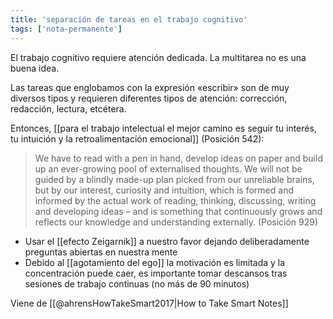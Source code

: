 ```yaml
---
title: 'separación de tareas en el trabajo cognitivo'
tags: ['nota-permanente']
---
```


El trabajo cognitivo requiere atención dedicada. La multitarea no es una buena idea.

Las tareas que englobamos con la expresión «escribir» son de muy diversos tipos y requieren diferentes tipos de atención: corrección, redacción, lectura, etcétera.

Entonces, [[para el trabajo intelectual el mejor camino es seguir tu interés, tu intuición y la retroalimentación emocional]] (Posición 542):

> We have to read with a pen in hand, develop ideas on paper and build up an ever-growing pool of externalised thoughts. We will not be guided by a blindly made-up plan picked from our unreliable brains, but by our interest, curiosity and intuition, which is formed and informed by the actual work of reading, thinking, discussing, writing and developing ideas – and is something that continuously grows and reflects our knowledge and understanding externally. (Posición 929)

- Usar el [[efecto Zeigarnik]] a nuestro favor dejando deliberadamente preguntas abiertas en nuestra mente
- Debido al [[agotamiento del ego]] la motivación es limitada y la concentración puede caer, es importante tomar descansos tras sesiones de trabajo continuas (no más de 90 minutos)

Viene de [[@ahrensHowTakeSmart2017|How to Take Smart Notes]]